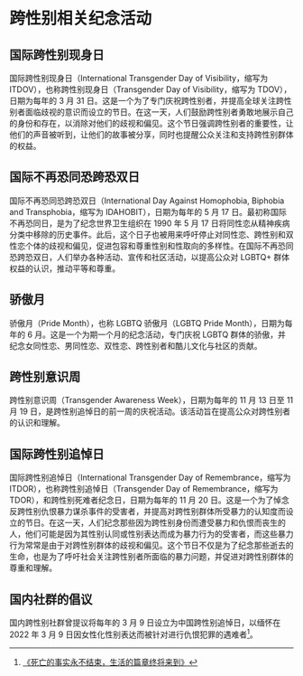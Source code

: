 # 跨性别相关纪念活动

## 国际跨性别现身日

国际跨性别现身日（International Transgender Day of Visibility，缩写为 ITDOV），也称跨性别现身日（Transgender Day of Visibility，缩写为 TDOV），日期为每年的 3 月 31 日。这是一个为了专门庆祝跨性别者，并提高全球关注跨性别者面临歧视的意识而设立的节日。在这一天，人们鼓励跨性别者勇敢地展示自己的身份和存在，以消除对他们的歧视和偏见。这个节日强调跨性别者的重要性，让他们的声音被听到，让他们的故事被分享，同时也提醒公众关注和支持跨性别群体的权益。

## 国际不再恐同恐跨恐双日

国际不再恐同恐跨恐双日（International Day Against Homophobia, Biphobia and Transphobia，缩写为 IDAHOBIT），日期为每年的 5 月 17 日。最初称国际不再恐同日，是为了纪念世界卫生组织在 1990 年 5 月 17 日将同性恋从精神疾病分类中移除的历史事件。此后，这个日子也被用来呼吁停止对同性恋、跨性别和双性恋个体的歧视和偏见，促进包容和尊重性别和性取向的多样性。在国际不再恐同恐跨恐双日，人们举办各种活动、宣传和社区活动，以提高公众对 LGBTQ+ 群体权益的认识，推动平等和尊重。

## 骄傲月

骄傲月（Pride Month），也称 LGBTQ 骄傲月（LGBTQ Pride Month），日期为每年的 6 月。这是一个为期一个月的纪念活动，专门庆祝 LGBTQ 群体的骄傲，并纪念女同性恋、男同性恋、双性恋、跨性别者和酷儿文化与社区的贡献。

## 跨性别意识周

跨性别意识周（Transgender Awareness Week），日期为每年的 11 月 13 日至 11 月 19 日，是跨性别追悼日的前一周的庆祝活动。该活动旨在提高公众对跨性别者的认识和理解。

## 国际跨性别追悼日

国际跨性别追悼日（International Transgender Day of Remembrance，缩写为 ITDOR），也称跨性别追悼日（Transgender Day of Remembrance，缩写为 TDOR），和跨性别死难者纪念日，日期为每年的 11 月 20 日。这是一个为了悼念反跨性别仇恨暴力谋杀事件的受害者，并提高对跨性别群体所受暴力的认知度而设立的节日。在这一天，人们纪念那些因为跨性别身份而遭受暴力和仇恨而丧生的人，他们可能是因为其性别认同或性别表达而成为暴力行为的受害者，而这些暴力行为常常是由于对跨性别群体的歧视和偏见。这个节日不仅是为了纪念那些逝去的生命，也是为了呼吁社会关注跨性别者所面临的暴力问题，并促进对跨性别群体的尊重和理解。

## 国内社群的倡议

国内跨性别社群曾提议将每年的 3 月 9 日设立为中国跨性别追悼日，以缅怀在 2022 年 3 月 9 日因女性化性别表达而被针对进行仇恨犯罪的遇难者[^1]。

[^1]: [《死亡的事实永不结束，生活的篇章终将来到》](https://weibo.com/ttarticle/p/show?id=2309404811536454516901)
